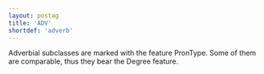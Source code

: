 ```yaml
---
layout: postag
title: 'ADV'
shortdef: 'adverb'
---
```


Adverbial subclasses are marked with the feature PronType. Some of them are comparable, thus they bear the Degree feature.
<!-- Interlanguage links updated Út zář 29 18:40:43 CEST 2020 -->
